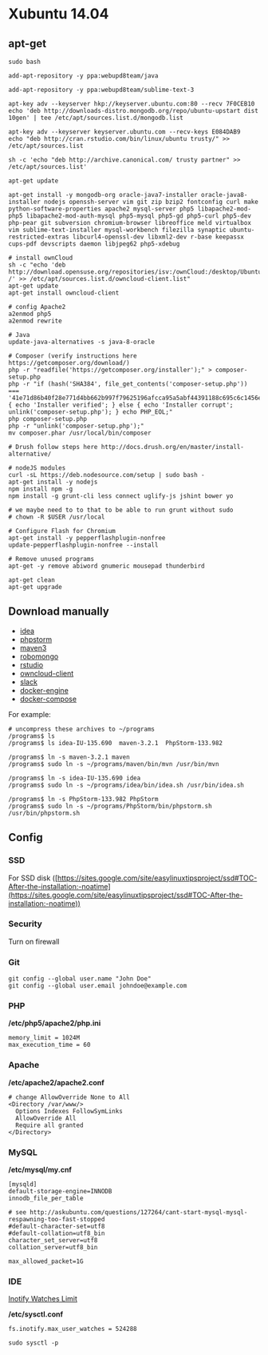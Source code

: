 # Xubuntu 14.04


## apt-get

```
sudo bash

add-apt-repository -y ppa:webupd8team/java

add-apt-repository -y ppa:webupd8team/sublime-text-3

apt-key adv --keyserver hkp://keyserver.ubuntu.com:80 --recv 7F0CEB10
echo 'deb http://downloads-distro.mongodb.org/repo/ubuntu-upstart dist 10gen' | tee /etc/apt/sources.list.d/mongodb.list

apt-key adv --keyserver keyserver.ubuntu.com --recv-keys E084DAB9
echo "deb http://cran.rstudio.com/bin/linux/ubuntu trusty/" >> /etc/apt/sources.list

sh -c 'echo "deb http://archive.canonical.com/ trusty partner" >> /etc/apt/sources.list'

apt-get update

apt-get install -y mongodb-org oracle-java7-installer oracle-java8-installer nodejs openssh-server vim git zip bzip2 fontconfig curl make python-software-properties apache2 mysql-server php5 libapache2-mod-php5 libapache2-mod-auth-mysql php5-mysql php5-gd php5-curl php5-dev php-pear git subversion chromium-browser libreoffice meld virtualbox vim sublime-text-installer mysql-workbench filezilla synaptic ubuntu-restricted-extras libcurl4-openssl-dev libxml2-dev r-base keepassx cups-pdf devscripts daemon libjpeg62 php5-xdebug

# install ownCloud
sh -c "echo 'deb http://download.opensuse.org/repositories/isv:/ownCloud:/desktop/Ubuntu_14.04/ /' >> /etc/apt/sources.list.d/owncloud-client.list"
apt-get update
apt-get install owncloud-client

# config Apache2
a2enmod php5
a2enmod rewrite

# Java
update-java-alternatives -s java-8-oracle

# Composer (verify instructions here https://getcomposer.org/download/)
php -r "readfile('https://getcomposer.org/installer');" > composer-setup.php
php -r "if (hash('SHA384', file_get_contents('composer-setup.php')) === '41e71d86b40f28e771d4bb662b997f79625196afcca95a5abf44391188c695c6c1456e16154c75a211d238cc3bc5cb47') { echo 'Installer verified'; } else { echo 'Installer corrupt'; unlink('composer-setup.php'); } echo PHP_EOL;"
php composer-setup.php
php -r "unlink('composer-setup.php');"
mv composer.phar /usr/local/bin/composer

# Drush follow steps here http://docs.drush.org/en/master/install-alternative/

# nodeJS modules
curl -sL https://deb.nodesource.com/setup | sudo bash -
apt-get install -y nodejs
npm install npm -g
npm install -g grunt-cli less connect uglify-js jshint bower yo

# we maybe need to to that to be able to run grunt without sudo
# chown -R $USER /usr/local

# Configure Flash for Chromium
apt-get install -y pepperflashplugin-nonfree
update-pepperflashplugin-nonfree --install

# Remove unused programs
apt-get -y remove abiword gnumeric mousepad thunderbird

apt-get clean
apt-get upgrade
```

## Download manually

* [idea](http://www.jetbrains.com/idea/download)
* [phpstorm](http://www.jetbrains.com/phpstorm/download)
* [maven3](http://maven.apache.org/download.cgi)
* [robomongo](http://robomongo.org/download)
* [rstudio](https://www.rstudio.com/products/rstudio/)
* [owncloud-client](https://software.opensuse.org/download/package?project=isv:ownCloud:desktop&package=owncloud-client)
* [slack](https://slack.com/downloads)
* [docker-engine](https://docs.docker.com/engine/installation/linux/ubuntulinux/)
* [docker-compose](https://docs.docker.com/compose/install/)

For example:

```
# uncompress these archives to ~/programs
/programs$ ls
/programs$ ls idea-IU-135.690  maven-3.2.1  PhpStorm-133.982

/programs$ ln -s maven-3.2.1 maven
/programs$ sudo ln -s ~/programs/maven/bin/mvn /usr/bin/mvn

/programs$ ln -s idea-IU-135.690 idea
/programs$ sudo ln -s ~/programs/idea/bin/idea.sh /usr/bin/idea.sh

/programs$ ln -s PhpStorm-133.982 PhpStorm
/programs$ sudo ln -s ~/programs/PhpStorm/bin/phpstorm.sh /usr/bin/phpstorm.sh
```


## Config

### SSD

For SSD disk ([https://sites.google.com/site/easylinuxtipsproject/ssd#TOC-After-the-installation:-noatime](https://sites.google.com/site/easylinuxtipsproject/ssd#TOC-After-the-installation:-noatime))

### Security

Turn on firewall

### Git

```
git config --global user.name "John Doe"
git config --global user.email johndoe@example.com
```

### PHP

**/etc/php5/apache2/php.ini**

```
memory_limit = 1024M
max_execution_time = 60
```

### Apache

**/etc/apache2/apache2.conf**

```
# change AllowOverride None to All
<Directory /var/www/>
  Options Indexes FollowSymLinks
  AllowOverride All
  Require all granted
</Directory>
```

### MySQL

**/etc/mysql/my.cnf**

```
[mysqld]
default-storage-engine=INNODB
innodb_file_per_table

# see http://askubuntu.com/questions/127264/cant-start-mysql-mysql-respawning-too-fast-stopped
#default-character-set=utf8
#default-collation=utf8_bin
character_set_server=utf8
collation_server=utf8_bin

max_allowed_packet=1G
```

### IDE

[Inotify Watches Limit](http://confluence.jetbrains.com/display/IDEADEV/Inotify+Watches+Limit)

**/etc/sysctl.conf**

```
fs.inotify.max_user_watches = 524288
```

```
sudo sysctl -p
```
